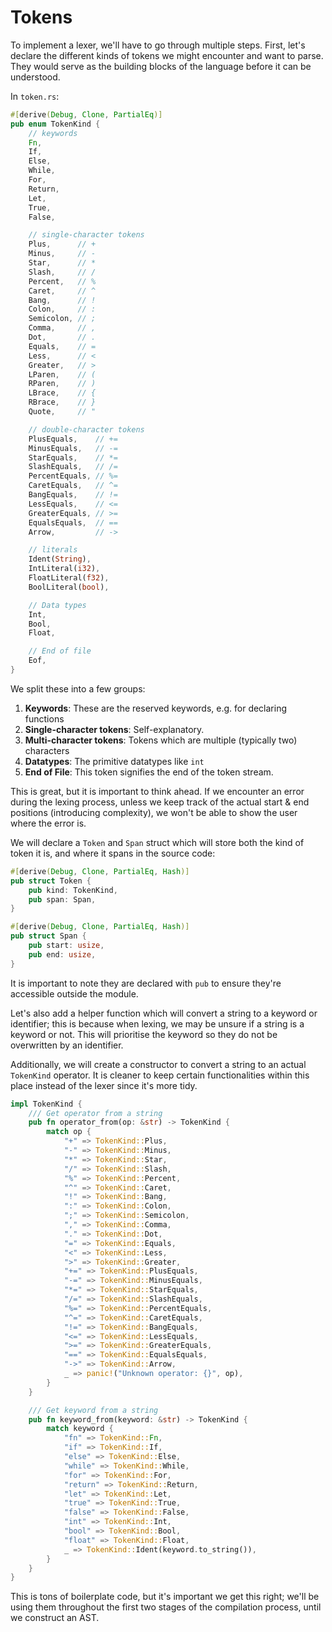 # Tokens
To implement a lexer, we'll have to go through multiple steps. First, let's declare the different kinds of tokens we might encounter and want to parse. They would serve as the building blocks of the language before it can be understood.

In `token.rs`:

```rust
#[derive(Debug, Clone, PartialEq)]
pub enum TokenKind {
    // keywords
    Fn,
    If,
    Else,
    While,
    For,
    Return,
    Let,
    True,
    False,

    // single-character tokens
    Plus,      // +
    Minus,     // -
    Star,      // *
    Slash,     // /
    Percent,   // %
    Caret,     // ^
    Bang,      // !
    Colon,     // :
    Semicolon, // ;
    Comma,     // ,
    Dot,       // .
    Equals,    // =
    Less,      // <
    Greater,   // >
    LParen,    // (
    RParen,    // )
    LBrace,    // {
    RBrace,    // }
    Quote,     // "

    // double-character tokens
    PlusEquals,    // +=
    MinusEquals,   // -=
    StarEquals,    // *=
    SlashEquals,   // /=
    PercentEquals, // %=
    CaretEquals,   // ^=
    BangEquals,    // !=
    LessEquals,    // <=
    GreaterEquals, // >=
    EqualsEquals,  // ==
    Arrow,         // ->

    // literals
    Ident(String),
    IntLiteral(i32),
    FloatLiteral(f32),
    BoolLiteral(bool),

    // Data types
    Int,
    Bool,
    Float,

    // End of file
    Eof,
}
```

We split these into a few groups:
1. **Keywords**: These are the reserved keywords, e.g. for declaring functions
2. **Single-character tokens**: Self-explanatory.
3. **Multi-character tokens**: Tokens which are multiple (typically two) characters
4. **Datatypes**: The primitive datatypes like `int`
5. **End of File**: This token signifies the end of the token stream.

This is great, but it is important to think ahead. If we encounter an error during the lexing process, unless we keep track of the actual start & end positions (introducing complexity), we won't be able to show the user where the error is.

We will declare a `Token` and `Span` struct which will store both the kind of token it is, and where it spans in the source code:

```rust
#[derive(Debug, Clone, PartialEq, Hash)]
pub struct Token {
    pub kind: TokenKind,
    pub span: Span,
}

#[derive(Debug, Clone, PartialEq, Hash)]
pub struct Span {
    pub start: usize,
    pub end: usize,
}
```

It is important to note they are declared with `pub` to ensure they're accessible outside the module.

Let's also add a helper function which will convert a string to a keyword or identifier; this is because when lexing, we may be unsure if a string is a keyword or not. This will prioritise the keyword so they do not be overwritten by an identifier.

Additionally, we will create a constructor to convert a string to an actual `TokenKind` operator. It is cleaner to keep certain functionalities within this place instead of the lexer since it's more tidy.

```rust
impl TokenKind {
    /// Get operator from a string
    pub fn operator_from(op: &str) -> TokenKind {
        match op {
            "+" => TokenKind::Plus,
            "-" => TokenKind::Minus,
            "*" => TokenKind::Star,
            "/" => TokenKind::Slash,
            "%" => TokenKind::Percent,
            "^" => TokenKind::Caret,
            "!" => TokenKind::Bang,
            ":" => TokenKind::Colon,
            ";" => TokenKind::Semicolon,
            "," => TokenKind::Comma,
            "." => TokenKind::Dot,
            "=" => TokenKind::Equals,
            "<" => TokenKind::Less,
            ">" => TokenKind::Greater,
            "+=" => TokenKind::PlusEquals,
            "-=" => TokenKind::MinusEquals,
            "*=" => TokenKind::StarEquals,
            "/=" => TokenKind::SlashEquals,
            "%=" => TokenKind::PercentEquals,
            "^=" => TokenKind::CaretEquals,
            "!=" => TokenKind::BangEquals,
            "<=" => TokenKind::LessEquals,
            ">=" => TokenKind::GreaterEquals,
            "==" => TokenKind::EqualsEquals,
            "->" => TokenKind::Arrow,
            _ => panic!("Unknown operator: {}", op),
        }
    }

	/// Get keyword from a string
    pub fn keyword_from(keyword: &str) -> TokenKind {
        match keyword {
            "fn" => TokenKind::Fn,
            "if" => TokenKind::If,
            "else" => TokenKind::Else,
            "while" => TokenKind::While,
            "for" => TokenKind::For,
            "return" => TokenKind::Return,
            "let" => TokenKind::Let,
            "true" => TokenKind::True,
            "false" => TokenKind::False,
            "int" => TokenKind::Int,
            "bool" => TokenKind::Bool,
            "float" => TokenKind::Float,
            _ => TokenKind::Ident(keyword.to_string()),
        }
    }
}
```

This is tons of boilerplate code, but it's important we get this right; we'll be using them throughout the first two stages of the compilation process, until we construct an AST.